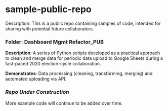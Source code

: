 # sample-public-repo
Description: This is a public repo containing samples of code, intended for sharing with potential future collaborators. 

### Folder: Dashboard Mgmt Refactor_PUB

**Description**: A series of Python scripts developed as a practical approach to clean and merge data for periodic data upload to Google Sheets during a fast-paced 2020 election-cycle collaboration. 

**Demonstrates**: Data processing (cleaning, transforming, merging) and automated uploading via API. 


### *Repo Under Construction*
More example code will continue to be added over time.
